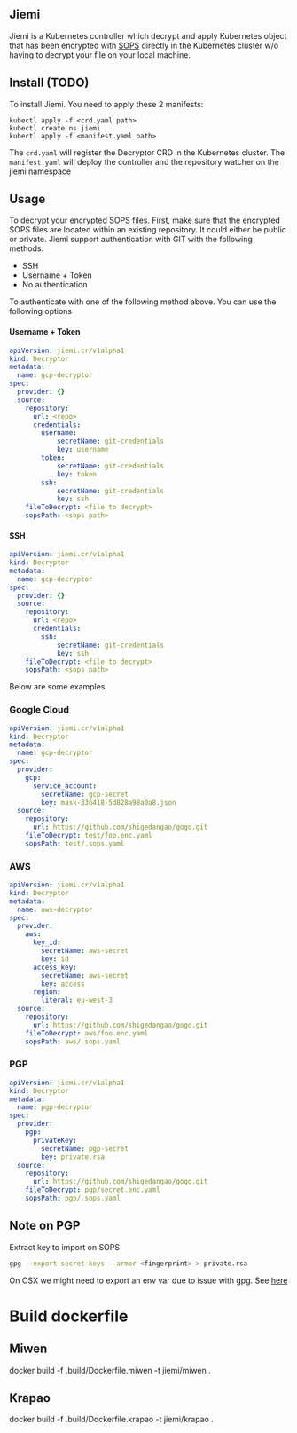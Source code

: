 ## Jiemi

Jiemi is a Kubernetes controller which decrypt and apply Kubernetes object that has been encrypted with [SOPS](https://github.com/mozilla/sops)
directly in the Kubernetes cluster w/o having to decrypt your file on your local machine.

## Install (TODO)

To install Jiemi. You need to apply these 2 manifests:

```
kubectl apply -f <crd.yaml path>
kubectl create ns jiemi
kubectl apply -f <manifest.yaml path>
```

The ```crd.yaml``` will register the Decryptor CRD in the Kubernetes cluster. The ```manifest.yaml``` will deploy the controller and the repository watcher on the jiemi namespace

## Usage

To decrypt your encrypted SOPS files. First, make sure that the encrypted SOPS files are located within an existing repository. It could either be public or private. Jiemi support authentication with GIT with the following methods:

- SSH
- Username + Token
- No authentication

To authenticate with one of the following method above. You can use the following options

#### Username + Token

```yaml
apiVersion: jiemi.cr/v1alpha1
kind: Decryptor
metadata:
  name: gcp-decryptor
spec:
  provider: {}
  source:
    repository:
      url: <repo>
      credentials:
        username:
            secretName: git-credentials
            key: username
        token:
            secretName: git-credentials
            key: token
        ssh:
            secretName: git-credentials
            key: ssh
    fileToDecrypt: <file to decrypt>
    sopsPath: <sops path>
```

#### SSH

```yaml
apiVersion: jiemi.cr/v1alpha1
kind: Decryptor
metadata:
  name: gcp-decryptor
spec:
  provider: {}
  source:
    repository:
      url: <repo>
      credentials:
        ssh:
            secretName: git-credentials
            key: ssh
    fileToDecrypt: <file to decrypt>
    sopsPath: <sops path>
```

Below are some examples

### Google Cloud

```yaml
apiVersion: jiemi.cr/v1alpha1
kind: Decryptor
metadata:
  name: gcp-decryptor
spec:
  provider:
    gcp:
      service_account:
        secretName: gcp-secret
        key: mask-336418-5d828a98a0a8.json
  source:
    repository:
      url: https://github.com/shigedangao/gogo.git
    fileToDecrypt: test/foo.enc.yaml
    sopsPath: test/.sops.yaml
```

### AWS

```yaml
apiVersion: jiemi.cr/v1alpha1
kind: Decryptor
metadata:
  name: aws-decryptor
spec:
  provider:
    aws:
      key_id:
        secretName: aws-secret
        key: id
      access_key:
        secretName: aws-secret
        key: access
      region:
        literal: eu-west-3
  source:
    repository:
      url: https://github.com/shigedangao/gogo.git
    fileToDecrypt: aws/foo.enc.yaml
    sopsPath: aws/.sops.yaml
```

### PGP

```yaml
apiVersion: jiemi.cr/v1alpha1
kind: Decryptor
metadata:
  name: pgp-decryptor
spec:
  provider:
    pgp:
      privateKey:
        secretName: pgp-secret
        key: private.rsa
  source:
    repository:
      url: https://github.com/shigedangao/gogo.git
    fileToDecrypt: pgp/secret.enc.yaml
    sopsPath: pgp/.sops.yaml
```

## Note on PGP

Extract key to import on SOPS

```sh
gpg --export-secret-keys --armor <fingerprint> > private.rsa
```

On OSX we might need to export an env var due to issue with gpg. See [here](https://jhooq.com/failed-to-get-the-data-key/)

# Build dockerfile

## Miwen

docker build -f .build/Dockerfile.miwen -t jiemi/miwen .

## Krapao

docker build -f .build/Dockerfile.krapao -t jiemi/krapao .